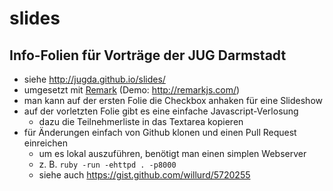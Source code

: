 # slides
## Info-Folien für Vorträge der JUG Darmstadt

- siehe http://jugda.github.io/slides/
- umgesetzt mit [Remark](https://github.com/gnab/remark/) (Demo: http://remarkjs.com/)
- man kann auf der ersten Folie die Checkbox anhaken für eine Slideshow
- auf der vorletzten Folie gibt es eine einfache Javascript-Verlosung
  - dazu die Teilnehmerliste in das Textarea kopieren
- für Änderungen einfach von Github klonen und einen Pull Request einreichen
  - um es lokal auszuführen, benötigt man einen simplen Webserver
  - z. B. ```ruby -run -ehttpd . -p8000```
  - siehe auch https://gist.github.com/willurd/5720255

